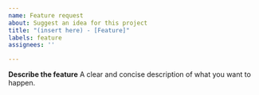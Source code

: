 ```yaml
---
name: Feature request
about: Suggest an idea for this project
title: "(insert here) - [Feature]"
labels: feature
assignees: ''

---
```


**Describe the feature**
A clear and concise description of what you want to happen.
